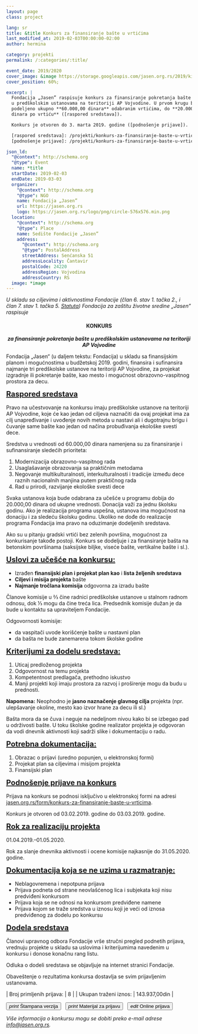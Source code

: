 ```yaml
---
layout: page
class: project

lang: sr
title: &title Konkurs za finansiranje bašte u vrtićima
last_modified_at: 2019-02-03T00:00:00-02:00
author: hermina

category: projekti
permalink: /:categories/:title/

event_date: 2019/2020
cover_image: &image https://storage.googleapis.com/jasen.org.rs/2019/kids-earth.jpg
cover_position: 60%;

excerpt: |
  Fondacija „Jasen” raspisuje konkurs za finansiranje pokretanja bašte
  u predškolskim ustanovama na teritoriji AP Vojvodine. U prvom krugu biće
  podeljeno ukupno **60.000,00 dinara** odabranim vrtićima, do **20.000,00
  dinara po vrtiću** ([raspored sredstava]).

  Konkurs je otvoren do 3. marta 2019. godine ([podnošenje prijave]).

  [raspored sredstava]: /projekti/konkurs-za-finansiranje-baste-u-vrticima/#raspored-sredstava
  [podnošenje prijave]: /projekti/konkurs-za-finansiranje-baste-u-vrticima/#podnošenje-prijave-na-konkurs

json_ld:
  "@context": http://schema.org
  "@type": Event
  name: *title
  startDate: 2019-02-03
  endDate: 2019-03-03
  organizer:
    "@context": http://schema.org
    "@type": NGO
    name: Fondacija „Jasen”
    url: https://jasen.org.rs
    logo: https://jasen.org.rs/logo/png/circle-576x576.min.png
  location:
    "@context": http://schema.org
    "@type": Place
    name: Sedište Fondacije „Jasen”
    address:
      "@context": http://schema.org
      "@type": PostalAddress
      streetAddress: Senćanska 51
      addressLocality: Čantavir
      postalCode: 24220
      addressRegion: Vojvodina
      addressCountry: RS
  image: *image
---
```

<style scoped>
#konkurs,
#konkurs + p {
  text-align: center;
}
h3 {
  font-size: 20px;
  font-family: inherit;
  text-decoration: underline;
  margin: 0 0 16px;
}
.buttons a {
  line-height: 48px;
  margin-right: 8px;
}
</style>


*U skladu sa ciljevima i aktivnostima Fondacije (član 6. stav 1. tačka 2., i
član 7. stav 1. tačka 5. [Statuta]) Fondacija za zaštitu životne sredine
„Jasen” raspisuje*

#### KONKURS

_**za finansiranje pokretanja bašte u predškolskim ustanovama na teritoriji AP
Vojvodine**_

Fondacija „Jasen“ (u daljem tekstu: Fondacija) u skladu sa finansijskim planom
i mogućnostima u budžetskoj 2019. godini, finansira i sufinansira najmanje tri
predškolske ustanove na teritoriji AP Vojvodine, za projekat izgradnje ili
pokretanje bašte, kao mesto i mogućnost obrazovno-vaspitnog prostora za decu.

### Raspored sredstava

Pravo na učestvovanje na konkursu imaju predškolske ustanove na teritoriji AP
Vojvodine, koje će kao jedan od ciljeva naznačiti da ovaj projekat ima za cilj
unapređivanje i uvođenje novih metoda u nastavi ali i dugotrajnu brigu i
čuvanje same bašte kao jedan od načina probuđivanja ekološke svesti dece.

Sredstva u vrednosti od 60.000,00 dinara namenjena su za finansiranje i
sufinansiranje sledećih prioriteta:

1. Modernizacija obrazovno-vaspitnog rada
2. Usaglašavanje obrazovanja sa praktičnim metodama
3. Negovanje multikulturalnosti, interkulturalnosti i tradicije između dece
   raznih nacionalnih manjina putem praktičnog rada
4. Rad u prirodi, razvijanje ekološke svesti dece

Svaka ustanova koja bude odabrana za učešće u programu dobija do 20.000,00
dinara od ukupne vrednosti. Donacija važi za jednu školsku godinu. Ako je
realizacija programa uspešna, ustanova ima mogućnost na donaciju i za sledeću
školsku godinu. Ukoliko ne dođe do realizacije programa Fondacija ima pravo na
oduzimanje dodeljenih sredstava.

Ako su u pitanju gradski vrtići bez zelenih površina, mogućnost za konkurisanje
takođe postoji. Konkurs se dodeljuje i za finansiranje bašta na betonskim
površinama (saksijske biljke, viseće bašte, vertikalne bašte i sl.).

### Uslovi za učešće na konkursu:

- Izrađen **finansijski plan i projekat plan kao** i **lista željenih
  sredstava**
- **Ciljevi i misija projekta** bašte
- **Najmanje tročlana komisija** odgovorna za izradu bašte

Članove komisije u ⅔ čine radnici predškolske ustanove u stalnom radnom odnosu,
dok ⅓ mogu da čine treća lica. Predsednik komisije dužan je da bude u kontaktu
sa upraviteljem Fondacije.

Odgovornosti komisije:

- da vaspitači uvode korišćenje bašte u nastavni plan
- da bašta ne bude zanemarena tokom školske godine

### Kriterijumi za dodelu sredstava:

1. Uticaj predloženog projekta
2. Odgovornost na temu projekta
3. Kompetentnost predlagača, prethodno iskustvo
4. Manji projekti koji imaju prostora za razvoj i proširenje mogu da budu u
   prednosti.

**Napomena:** Neophodno je **jasno naznačenje glavnog cilja** projekta (npr.
ulepšavanje okoline, mesto kao izvor hrane za decu ili sl.)

Bašta mora da se čuva i neguje na nedeljnom nivou kako bi se izbegao pad u
održivosti bašte. U toku školske godine realizator projekta je odgovoran da
vodi dnevnik aktivnosti koji sadrži slike i dokumentaciju o radu.

### Potrebna dokumentacija:

1. Obrazac o prijavi (uredno popunjen, u elektronskoj formi)
2. Projekat plan sa ciljevima i misijom projekta
3. Finansijski plan

### Podnošenje prijave na konkurs

Prijava na konkurs se podnosi isključivo u elektronskoj formi na adresi
[jasen.org.rs/form/konkurs-za-finansiranje-baste-u-vrticima].

Konkurs je otvoren od 03.02.2019. godine do 03.03.2019. godine.

### Rok za realizaciju projekta

01.04.2019.–01.05.2020.

Rok za slanje dnevnika aktivnosti i ocene komisije najkasnije do 31.05.2020.
godine.

### Dokumentacija koja se ne uzima u razmatranje:

- Neblagovremena i nepotpuna prijava
- Prijava podneta od strane neovlašćenog lica i subjekata koji nisu predviđeni
  konkursom
- Prijava koja se ne odnosi na konkursom predviđene namene
- Prijava kojom se traže sredstva u iznosu koji je veći od iznosa predviđenog
  za dodelu po konkursu

### Dodela sredstava

Članovi upravnog odbora Fondacije vrše stručni pregled podnetih prijava,
vrednuju projekte u skladu sa uslovima i kriterijumima navedenim u konkursu i
donose konačnu rang listu.

Odluka o dodeli sredstava se objavljuje na internet stranici Fondacije.

Obaveštenje o rezultatima konkursa dostavlja se svim prijavljenim ustanovama.

| Broj primljenih prijava: | 8             |
| Ukupan traženi iznos:    | 143.937,00din |

<p class="buttons">
  <a href="/docs/2019/konkurs-za-finansiranje-baste-u-vrticima.pdf"><button class="mdl-button mdl-js-button mdl-button--raised mdl-js-ripple-effect mdl-button--colored">
    <i class="material-icons">print</i>
    Štampana verzija
  </button></a>
  <a href="/docs/2019/konkurs-za-finansiranje-baste-u-vrticima-prijava.pdf"><button class="mdl-button mdl-js-button mdl-button--raised mdl-js-ripple-effect mdl-button--colored">
    <i class="material-icons">print</i>
    Materijal za prijavu
  </button></a>
  <button class="mdl-button mdl-js-button mdl-button--raised mdl-js-ripple-effect mdl-button--colored mdl-button--disabled">
    <i class="material-icons">edit</i>
    Online prijava
  </button>
</p>

_Više informacija o konkursu mogu se dobiti preko e-mail adrese [info@jasen.org.rs]._

[Statuta]: /docs/statut.pdf
[info@jasen.org.rs]: mailto:info@jasen.org.rs
[jasen.org.rs/form/konkurs-za-finansiranje-baste-u-vrticima]: /form/konkurs-za-finansiranje-baste-u-vrticima
